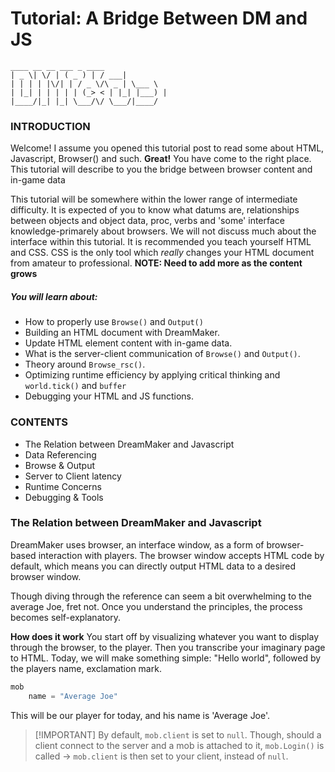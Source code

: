 
# Tutorial: A Bridge Between DM and JS

```
____ __ __ ___ _ ____  
| _ \| \/ | ( _ ) | / ___|  
| | | | |\/| | / _ \/\ _ | \___ \  
| |_| | | | | | (_> < | |_| |___) |  
|____/|_| |_| \___/\/ \___/|____/
```

### INTRODUCTION
Welcome!
I assume you opened this tutorial post to read some about HTML, Javascript, Browser() and such. **Great!** You have come to the right place. This tutorial will describe to you the bridge between browser content and in-game data

This tutorial will be somewhere within the lower range of intermediate difficulty. It is expected of you to know what datums are, relationships between objects and object data, proc, verbs and 'some' interface knowledge-primarely about browsers. We will not discuss much about the interface within this tutorial. It is recommended you teach yourself HTML and CSS. CSS is the only tool which _really_ changes your HTML document from amateur to professional. __NOTE: Need to add more as the content grows__

##### You will learn about:
- How to properly use `Browse()` and `Output()`
- Building an HTML document with DreamMaker.
- Update HTML element content with in-game data.
- What is the server-client communication of `Browse()` and `Output()`.
- Theory around `Browse_rsc()`.
- Optimizing runtime efficiency by applying critical thinking and `world.tick()` and `buffer`
- Debugging your HTML and JS functions.

### CONTENTS
- The Relation between DreamMaker and Javascript
- Data Referencing
- Browse & Output
- Server to Client latency
- Runtime Concerns
- Debugging & Tools


### The Relation between DreamMaker and Javascript
DreamMaker uses browser, an interface window, as a form of browser-based interaction with players. The browser window accepts HTML code by default, which means you can directly output HTML data to a desired browser window.

Though diving through the reference can seem a bit overwhelming to the average Joe, fret not. Once you understand the principles, the process becomes self-explanatory.

**How does it work**
You start off by visualizing whatever you want to display through the browser, to the player. Then you transcribe your imaginary page to HTML. Today, we will make something simple: "Hello world", followed by the players name, exclamation mark.

```js
mob
	name = "Average Joe"
```

This will be our player for today, and his name is 'Average Joe'.
> [!IMPORTANT] By default, `mob.client` is set to `null`. Though, should a client connect to the server and a mob is attached to it, `mob.Login()` is called -> `mob.client` is then set to your client,  instead of `null`.


